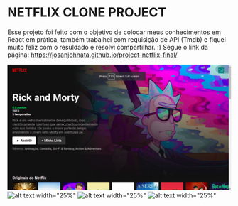 <h1>NETFLIX CLONE PROJECT</h1>

Esse projeto foi feito com o objetivo de colocar meus conhecimentos em React em prática, também trabalhei com requisição de API (Tmdb) e fiquei muito feliz com o resuldado e resolvi compartilhar. :)
Segue o link da página: https://josanjohnata.github.io/project-netflix-final/

![alt text width="25%"](https://github.com/josanjohnata/project-netflix-final/blob/gh-pages/Screenshot%20from%202021-07-28%2012-29-22.png?raw=true)
![alt text width="25%"]()
![alt text width="25%"]()
![alt text width="25%"]()
